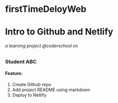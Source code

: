 # firstTimeDeloyWeb
# Intro to Github and Netlify
###### a learning project @coderschool.vn
### Student ABC
#### Feature:
1. Create Github repo
2. Add project README using markdown
3. Deploy to Netlify
